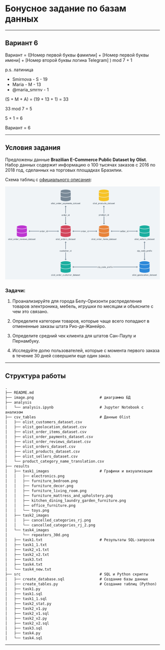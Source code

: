 # Бонусное задание по базам данных

---
## Вариант 6

Вариант = ([Номер первой буквы фамилии] + [Номер первой буквы имени] + [Номер второй буквы логина Telegram] ) mod 7 + 1

p.s. латиница

* Smirnova - S - 19
* Maria - M - 13
* @maria_smrnv - 1

(S + M + A) = (19 + 13 + 1) = 33

33 mod 7 = 5

5 + 1 = 6

Вариант = 6 

---

## Условия задания

Предложены данные **Brazilian E-Commerce Public Dataset by Olist**. Набор данных содержит информацию о 100 тысячах заказов с 2016 по 2018 год, сделанных на торговых площадках Бразилии.

Схема таблиц с [официального описания](https://www.kaggle.com/datasets/olistbr/brazilian-ecommerce):

![alt text](image.png)

### Задачи:

1. Проанализируйте для города Белу-Оризонти распределение товаров электроника, мебель, игрушки по месяцам и объясните с чем это связано.

2. Определите категории товаров, которые чаще всего попадают в отмененные заказы штата Рио-де-Жанейро.

3. Определите средний чек клиента для штатов Сан-Паулу и Пернамбуку.

4. Исследуйте долю пользователей, которые с момента первого заказа в течение 30 дней совершили еще один заказ.

---

## Структура работы

```
.
├── README.md
├── image.png                              # диаграмма БД
├── analysis
│   └── analysis.ipynb                     # Jupyter Notebook с анализом 
├── csv_tables                             # Данные Olist
│   ├── olist_customers_dataset.csv
│   ├── olist_geolocation_dataset.csv
│   ├── olist_order_items_dataset.csv
│   ├── olist_order_payments_dataset.csv
│   ├── olist_order_reviews_dataset.csv
│   ├── olist_orders_dataset.csv
│   ├── olist_products_dataset.csv
│   ├── olist_sellers_dataset.csv
│   └── product_category_name_translation.csv
├── results                               
│   ├── task1_images                       # Графики и визуализации
│   │   ├── electronics.png
│   │   ├── furniture_bedroom.png
│   │   ├── furniture_decor.png
│   │   ├── furniture_living_room.png
│   │   ├── furniture_mattress_and_upholstery.png
│   │   ├── kitchen_dining_laundry_garden_furniture.png
│   │   ├── office_furniture.png
│   │   └── toys.png
│   ├── task2_images
│   │   ├── cancelled_categories_rj.png
│   │   └── cancelled_categories_rj_2.png
│   └── task4_images
│       └── repeaters_30d.png                                
│   ├── task1.txt                          # Результаты SQL-запросов  
│   ├── task1_1.txt
│   ├── task2_v1.txt
│   ├── task2_v2.txt
│   ├── task3.txt
│   ├── task4.txt
│   └── task4_new.txt
├── src                                    # SQL и Python скрипты
│   ├── create_database.sql                # Создание базы данных
│   ├── create_tables.py                   # Создание таблиц (Python)
│   ├── task1.py
│   ├── task1.sql
│   ├── task1_1.sql
│   ├── task2_stat.py
│   ├── task2_v1.py
│   ├── task2_v1.sql
│   ├── task2_v2.py
│   ├── task2_v2.sql
│   ├── task3.sql
│   ├── task4.py
│   └── task4.sql

```

---